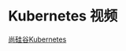 



# Kubernetes 视频

 [尚硅谷Kubernetes](https://www.bilibili.com/video/av66617940/?spm_id_from=333.788.videocard.9)
